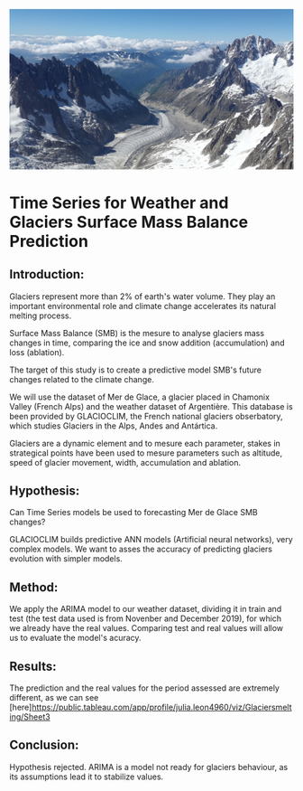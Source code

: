 ![Header](https://github.com/Julia-Leon/ironhack_final_project/blob/main/images/mer-de-glace-2423521_1280.jpg)
# Time Series for Weather and Glaciers Surface Mass Balance Prediction
## Introduction:
Glaciers represent more than 2% of earth's water volume. They play an important environmental role and climate change accelerates its natural melting process.

Surface Mass Balance (SMB) is the mesure to analyse glaciers mass changes in time, comparing the ice and snow addition (accumulation) and loss (ablation).

The target of this study is to create a predictive model SMB's future changes related to the climate change.

We will use the dataset of Mer de Glace, a glacier placed in Chamonix Valley (French Alps) and the weather dataset of Argentière.
This database is been provided by GLACIOCLIM, the French national glaciers obserbatory, which studies Glaciers in the Alps, Andes and Antártica. 

Glaciers are a dynamic element and to mesure each parameter, stakes in strategical points have been used to mesure parameters such as altitude, speed of glacier movement, width, accumulation and ablation.

## Hypothesis:

Can Time Series models be used to forecasting Mer de Glace SMB changes?

GLACIOCLIM builds predictive ANN models (Artificial neural networks), very complex models. We want to asses the accuracy of predicting glaciers evolution with 
simpler models.

## Method:
We apply the ARIMA model to our weather dataset, dividing it in train and test (the test data used is from Novenber and December 2019), for which we already have the real values. Comparing test and real values will allow us to evaluate the model's acuracy.

## Results:
The prediction and the real values for the period assessed are extremely different, as we can see [here]https://public.tableau.com/app/profile/julia.leon4960/viz/Glaciersmelting/Sheet3

## Conclusion:
Hypothesis rejected.
ARIMA is a model not ready for glaciers behaviour, as its assumptions lead it to stabilize values.
